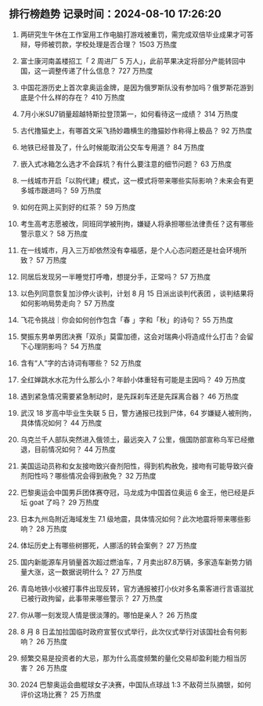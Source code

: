 
## 排行榜趋势 记录时间：2024-08-10 17:26:20
  
  1. 两研究生午休在工作室用工作电脑打游戏被重罚，需完成双倍毕业成果才可答辩，导师被罚款，学校处理是否合理？ 1503 万热度
    
  2. 富士康河南盖楼招工「 2 周进厂 5 万人」，此前苹果决定将部分产能转回中国，这一调整传递了什么信息？ 727 万热度
    
  3. 中国花游历史上首次拿奥运金牌，是因为俄罗斯队没有参加吗？俄罗斯花游到底是个什么样的存在？ 410 万热度
    
  4. 7月小米SU7销量超越特斯拉登顶第一，如何看待这一成绩？ 314 万热度
    
  5. 古代撸猫史上，有哪首文采飞扬妙趣横生的撸猫妙作称得上极品？ 92 万热度
    
  6. 地铁已经普及了，什么时候能取消公交车专用道？ 84 万热度
    
  7. 嵌入式冰箱怎么选才不会踩坑？有什么要注意的细节问题？ 63 万热度
    
  8. 一线城市开启「以购代建」模式，这一模式将带来哪些实际影响？未来会有更多城市跟进吗？ 59 万热度
    
  9. 如何在网上买到好的红茶？ 59 万热度
    
  10. 考生高考志愿被改，同班同学被刑拘，嫌疑人将承担哪些法律责任？这有哪些警示意义？ 58 万热度
    
  11. 在一线城市，月入三万却依然没有幸福感，是个人心态问题还是社会环境所致？ 57 万热度
    
  12. 同居后发现另一半睡觉打呼噜，想提分手，正常吗？ 57 万热度
    
  13. 以色列同意恢复加沙停火谈判，计划 8 月 15 日派出谈判代表团 ，谈判结果将如何影响局势走向？ 57 万热度
    
  14. 飞花令挑战｜你会如何创作包含「春 」字和「秋」的诗句？ 55 万热度
    
  15. 樊振东男单男团决赛「双杀」莫雷加德，这会对瑞典小将造成什么打击？会留下心理阴影吗？ 54 万热度
    
  16. 含有“人”字的古诗词有哪些？ 52 万热度
    
  17. 全红婵跳水水花为什么那么小？年龄小体重轻有可能是主因吗？ 49 万热度
    
  18. 遇到紧急情况需要紧急制动时，是先踩刹车还是先踩离合器？ 46 万热度
    
  19. 武汉 18 岁高中毕业生失联 5 日，警方通报已找到尸体，64 岁嫌疑人被刑拘，具体情况如何？ 44 万热度
    
  20. 乌克兰千人部队突然进入俄领土，最远突入 7 公里，俄国防部宣称乌军已经撤退，目前情况如何？ 44 万热度
    
  21. 美国运动员称和女友接吻致兴奋剂阳性，得到机构赦免，接吻有可能导致兴奋剂阳性吗？哪些情况会得到赦免？ 32 万热度
    
  22. 巴黎奥运会中国男乒团体赛夺冠，马龙成为中国首位奥运 6 金王，他已经是乒坛 goat 了吗？ 29 万热度
    
  23. 日本九州岛附近海域发生 7.1 级地震，具体情况如何？此次地震将带来哪些影响？ 28 万热度
    
  24. 体坛历史上有哪些树挪死，人挪活的转会案例？ 27 万热度
    
  25. 国内新能源车月销量首次超过燃油车，7 月卖出87.8万辆，多家造车新势力销量大涨，这一数据说明什么？ 27 万热度
    
  26. 青岛地铁小伙被打事件出现反转，官方通报被打小伙对多名乘客进行言语滋扰已被行政拘留，此事带来哪些警示？ 27 万热度
    
  27. 你从哪一刻发现人情是很淡薄的。哪怕是亲人？ 26 万热度
    
  28. 8 月 8 日孟加拉国临时政府宣誓仪式举行，此次仪式举行对该国社会有何影响？ 26 万热度
    
  29. 频繁交易是投资者的大忌，那为什么高度频繁的量化交易却盈利能力相当厉害？ 26 万热度
    
  30. 2024 巴黎奥运会曲棍球女子决赛，中国队点球战 1:3 不敌荷兰队摘银，如何评价这场比赛？ 25 万热度
    